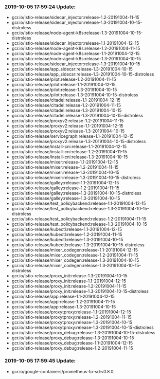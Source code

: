 ### 2019-10-05 17:59:24 Update:

- gcr.io/istio-release/sidecar_injector:release-1.2-20191004-11-15
- gcr.io/istio-release/sidecar_injector:release-1.3-20191004-10-15-distroless
- gcr.io/istio-release/node-agent-k8s:release-1.3-20191004-10-15-distroless
- gcr.io/istio-release/sidecar_injector:release-1.1-20191004-12-15
- gcr.io/istio-release/node-agent-k8s:release-1.2-20191004-11-15
- gcr.io/istio-release/node-agent-k8s:release-1.1-20191004-12-15
- gcr.io/istio-release/node-agent-k8s:release-1.3-20191004-10-15
- gcr.io/istio-release/sidecar_injector:release-1.3-20191004-10-15
- gcr.io/istio-release/app_sidecar:release-1.3-20191004-10-15
- gcr.io/istio-release/app_sidecar:release-1.3-20191004-10-15-distroless
- gcr.io/istio-release/pilot:release-1.2-20191004-11-15
- gcr.io/istio-release/pilot:release-1.1-20191004-12-15
- gcr.io/istio-release/pilot:release-1.3-20191004-10-15
- gcr.io/istio-release/pilot:release-1.3-20191004-10-15-distroless
- gcr.io/istio-release/citadel:release-1.1-20191004-12-15
- gcr.io/istio-release/citadel:release-1.2-20191004-11-15
- gcr.io/istio-release/citadel:release-1.3-20191004-10-15
- gcr.io/istio-release/citadel:release-1.3-20191004-10-15-distroless
- gcr.io/istio-release/proxyv2:release-1.2-20191004-11-15
- gcr.io/istio-release/proxyv2:release-1.1-20191004-12-15
- gcr.io/istio-release/proxyv2:release-1.3-20191004-10-15
- gcr.io/istio-release/servicegraph:release-1.1-20191004-12-15
- gcr.io/istio-release/proxyv2:release-1.3-20191004-10-15-distroless
- gcr.io/istio-release/install-cni:release-1.1-20191004-12-15
- gcr.io/istio-release/install-cni:release-1.2-20191004-11-15
- gcr.io/istio-release/install-cni:release-1.3-20191004-10-15
- gcr.io/istio-release/mixer:release-1.1-20191004-12-15
- gcr.io/istio-release/mixer:release-1.2-20191004-11-15
- gcr.io/istio-release/mixer:release-1.3-20191004-10-15
- gcr.io/istio-release/mixer:release-1.3-20191004-10-15-distroless
- gcr.io/istio-release/galley:release-1.1-20191004-12-15
- gcr.io/istio-release/galley:release-1.2-20191004-11-15
- gcr.io/istio-release/galley:release-1.3-20191004-10-15-distroless
- gcr.io/istio-release/galley:release-1.3-20191004-10-15
- gcr.io/istio-release/test_policybackend:release-1.1-20191004-12-15
- gcr.io/istio-release/test_policybackend:release-1.3-20191004-10-15-distroless
- gcr.io/istio-release/test_policybackend:release-1.2-20191004-11-15
- gcr.io/istio-release/test_policybackend:release-1.3-20191004-10-15
- gcr.io/istio-release/kubectl:release-1.1-20191004-12-15
- gcr.io/istio-release/kubectl:release-1.2-20191004-11-15
- gcr.io/istio-release/kubectl:release-1.3-20191004-10-15
- gcr.io/istio-release/kubectl:release-1.3-20191004-10-15-distroless
- gcr.io/istio-release/mixer_codegen:release-1.1-20191004-12-15
- gcr.io/istio-release/mixer_codegen:release-1.2-20191004-11-15
- gcr.io/istio-release/mixer_codegen:release-1.3-20191004-10-15
- gcr.io/istio-release/mixer_codegen:release-1.3-20191004-10-15-distroless
- gcr.io/istio-release/proxy_init:release-1.3-20191004-10-15
- gcr.io/istio-release/proxy_init:release-1.1-20191004-12-15
- gcr.io/istio-release/proxy_init:release-1.2-20191004-11-15
- gcr.io/istio-release/proxy_init:release-1.3-20191004-10-15-distroless
- gcr.io/istio-release/app:release-1.1-20191004-12-15
- gcr.io/istio-release/app:release-1.2-20191004-11-15
- gcr.io/istio-release/app:release-1.3-20191004-10-15
- gcr.io/istio-release/proxytproxy:release-1.1-20191004-12-15
- gcr.io/istio-release/proxytproxy:release-1.2-20191004-11-15
- gcr.io/istio-release/proxytproxy:release-1.3-20191004-10-15
- gcr.io/istio-release/proxytproxy:release-1.3-20191004-10-15-distroless
- gcr.io/istio-release/proxy_debug:release-1.3-20191004-10-15-distroless
- gcr.io/istio-release/proxy_debug:release-1.3-20191004-10-15
- gcr.io/istio-release/proxy_debug:release-1.1-20191004-12-15
- gcr.io/istio-release/proxy_debug:release-1.2-20191004-11-15
### 2019-10-05 17:59:45 Update:

- gcr.io/google-containers/prometheus-to-sd:v0.8.0
